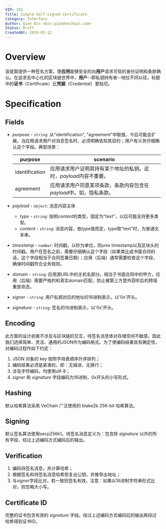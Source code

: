 ```yaml
---
VIP: 192
Title: Simple Self-signed Certificate
Category: Interface
Author: Qian Bin <bin.qian@vechain.com>
Status: Draft
CreatedAt: 2019-03-12
---
```


# Overview

该提案提供一种签名方案，使**应用**能够安全的向**用户**请求可信的身份证明和条款确认。在追求去中心化的区块链世界中，**用户**--即私钥持有者--地位不同以往，标题中的**证书**（Certificate）比**凭据**（Credential）更贴切。


# Specification

## Fields

* *purpose* - `string`: 从"identification", "agreement"中取值，今后可能会扩展。当应用请求用户对消息签名时，必须明确告知其目的；用户有义务仔细确认这个字段。典型场景：
    
    | purpose | scenario |
    | --- | --- |
    | identification | 应用请求用户证明其持有某个地址的私钥。这时，*payload*内容不重要。 |
    | agreement | 应用请求用户同意某项条款，条款内容包含在*payload*中。如，隐私条款。 |

    

* *payload* - `object`: 消息内容主体
    
    * *type* - `string`: 指明*content*的类型，固定为"text"，以后可能支持更多类型。
    * *content* - `string`: 消息内容，依*type*值而定，*type*取"text"时，为普通文本串。

* *timestamp* - `number`: 时间戳，以秒为单位，同unix timestamp以及区块头的时间戳。用户在签名之前，需要仔细确认这个字段（如果类比成书面合同的话，这个字段相当于合同签署日期）；应用（后端）通常需要检查这个字段，确保时间戳符合业务规则。
* *domain* - `string`: 应用源URL中的主机名部分。相当于书面合同中的甲方，应用（后端）需要严格的和真实domain匹配，防止被第三方意外窃听后的跨域重放攻击。
* *signer* - `string`: 用户私钥对应的地址的16进制表示，以'0x'开头。
* *signature* - `string`: 签名的16进制表示，以'0x'开头。

## Encoding

此方案的设计初衷不涉及与区块链的交互，待签名消息体对存储空间不敏感，因此我们选择简单、灵活、通用的JSON作为编码格式。为了使编码结果具有确定性，对编码过程作如下约定：

1. JSON 对象的 key 按照字母表顺序升序排列；
2. 编码结果必须是紧凑的，即：无缩进、无换行；
3. 涉及字符编码，均使用utf-8；
4. *signer* 和 *signature* 字段编码为16进制，0x开头的小写形式。

## Hashing

默认哈希算法采用 VeChain 广泛使用的 blake2b 256-bit 哈希算法。

## Signing

默认签名算法使用secp256k1。待签名消息定义为：包含除 *signature* 以外的所有字段，经过上述编码方式编码后的输出。

## Verification

1. 编码待签名消息，并计算哈希；
2. 根据签名和待签名消息哈希恢复出公钥，并推导出地址；
3. 与*signer*字段比对，若一致则签名有效。注意：如果以16进制字符串形式比对，则忽略大小写。

## Certificate ID

完整的证书包含有效的 *signature* 字段。经过上述编码方式编码后的输出再经过哈希得到证书ID。
